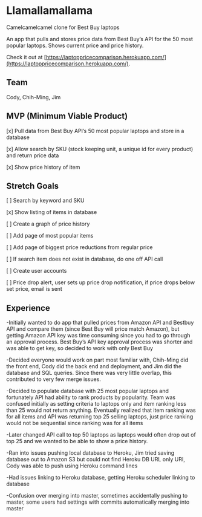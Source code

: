# Llamallamallama

Camelcamelcamel clone for Best Buy laptops

An app that pulls and stores price data from Best Buy’s API for the 50 most popular laptops. Shows current price and price history. 

Check it out at [https://laptoppricecomparison.herokuapp.com/](https://laptoppricecomparison.herokuapp.com/).

## Team
Cody, Chih-Ming, Jim 

## MVP (Minimum Viable Product) 
[x] Pull data from Best Buy API’s 50 most popular laptops and store in a database

[x] Allow search by SKU (stock keeping unit, a unique id for every product) and return price data

[x] Show price history of item

## Stretch Goals
[ ] Search by keyword and SKU

[x] Show listing of items in database

[ ] Create a graph of price history 

[ ] Add page of most popular items

[ ] Add page of biggest price reductions from regular price 

[ ] If search item does not exist in database, do one off API call

[ ] Create user accounts

[ ] Price drop alert, user sets up price drop notification, if price drops below set price, email is sent 

## Experience
-Initially wanted to do app that pulled prices from Amazon API and Bestbuy API and compare them (since Best Buy will price match Amazon), but getting Amazon API key was time consuming since you had to go through an approval process. Best Buy’s API key approval process was shorter and was able to get key, so decided to work with only Best Buy 

-Decided everyone would work on part most familiar with, Chih-Ming did the front end, Cody did the back end and deployment, and Jim did the database and SQL queries. Since there was very little overlap, this contributed to very few merge issues. 

-Decided to populate database with 25 most popular laptops and fortunately API had ability to rank products by popularity. Team was confused initially as setting criteria to laptops only and item ranking less than 25 would not return anything. Eventually realized that item ranking was for all items and API was returning top 25 selling laptops, just price ranking would not be sequential since ranking was for all items

-Later changed API call to top 50 laptops as laptops would often drop out of top 25 and we wanted to be able to show a price history. 

-Ran into issues pushing local database to Heroku, Jim tried saving database out to Amazon S3 but could not find Heroku DB URL only URI, Cody was able to push using Heroku command lines 

-Had issues linking to Heroku database, getting Heroku scheduler linking to database 

-Confusion over merging into master, sometimes accidentally pushing to master, some users had settings with commits automatically merging into master 
